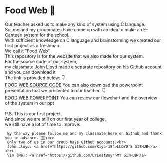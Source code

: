 # Food Web 🍮

Our teacher asked us to make any kind of system using C language.<br>
So, me and my groupmates have come up with an idea to make an E-Canteen system for the school.<br>
With sufficient knowledge on C language and brainstorming we created our first project as a freshman.<br>
We call it "Food Web"<br>
This repository is for the website that we also made for our system. <br>
For the source code of our system, <br>
my classmate John Lloyd made a separate repository on his Github account and you can download it<br>
The link is provided below: 👇 <br>
<a href="https://github.com/Kiyo-18/FoodWeb_E-Canteen_System-V.1.0.0">FOOD WEB SOURCE CODE</a>
You can also download the powerpoint presentation that we presented to our teacher. 👇<br>
<a href="https://www.mediafire.com/file/855xbm9sqgdr5j3/FOOD+WEB.pptx/file">FOOD WEB POWERPOINT</a>
You can review our flowchart and the overview of the system in our ppt <br>
<br>
P.S. This is our first project.<br>
     And since we are still on our first year of college, <br>
     we still have a lot of time to improve.
     
     By the way please follow me and my classmate here on Github and thank you in advance. 🙇🏻<br>
     Only two of us in our group have Github accounts.<br>
     John Lloyd: <a href="https://github.com/Kiyo-18">LLOYD'S GITHUB</a><br>
     Vin (Me): <a href="https://github.com/UrLostBoy">MY GITHUB</a>
     
